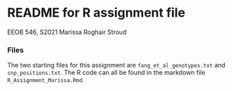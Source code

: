 # README for R assignment file
EEOB 546, S2021
Marissa Roghair Stroud

### Files
The two starting files for this assignment are `fang_et_al_genotypes.txt` and `snp_positions.txt`. The R code can all be found in the markdown file `R_Assignment_Marissa.Rmd`. 



